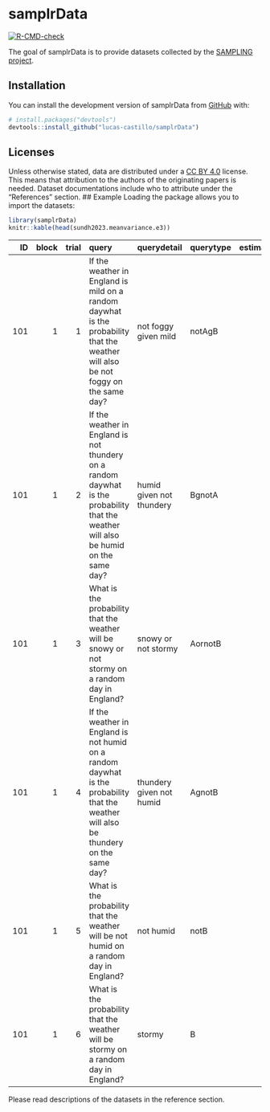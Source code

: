 
<!-- README.md is generated from README.Rmd. Please edit that file -->

# samplrData

<!-- badges: start -->

[![R-CMD-check](https://github.com/lucas-castillo/samplrData/actions/workflows/R-CMD-check.yaml/badge.svg)](https://github.com/lucas-castillo/samplrData/actions/workflows/R-CMD-check.yaml)
<!-- badges: end -->

The goal of samplrData is to provide datasets collected by the [SAMPLING
project](https://sampling.warwick.ac.uk/).

## Installation

You can install the development version of samplrData from
[GitHub](https://github.com/) with:

``` r
# install.packages("devtools")
devtools::install_github("lucas-castillo/samplrData")
```

## Licenses

Unless otherwise stated, data are distributed under a [CC BY
4.0](https://creativecommons.org/licenses/by/4.0/) license. This means
that attribution to the authors of the originating papers is needed.
Dataset documentations include who to attribute under the “References”
section. \## Example Loading the package allows you to import the
datasets:

``` r
library(samplrData)
knitr::kable(head(sundh2023.meanvariance.e3))
```

|  ID | block | trial | query                                                                                                                                 | querydetail              | querytype | estimate | starttime | endtime |        RT |
|----:|------:|------:|:--------------------------------------------------------------------------------------------------------------------------------------|:-------------------------|:----------|---------:|----------:|--------:|----------:|
| 101 |     1 |     1 | If the weather in England is mild on a random daywhat is the probability that the weather will also be not foggy on the same day?     | not foggy given mild     | notAgB    |       90 |   1188820 | 1188860 | 39.329710 |
| 101 |     1 |     2 | If the weather in England is not thundery on a random daywhat is the probability that the weather will also be humid on the same day? | humid given not thundery | BgnotA    |       50 |   1188860 | 1188878 | 18.635095 |
| 101 |     1 |     3 | What is the probability that the weather will be snowy or not stormy on a random day in England?                                      | snowy or not stormy      | AornotB   |       90 |   1188879 | 1188925 | 46.462790 |
| 101 |     1 |     4 | If the weather in England is not humid on a random daywhat is the probability that the weather will also be thundery on the same day? | thundery given not humid | AgnotB    |        5 |   1188925 | 1188956 | 30.659539 |
| 101 |     1 |     5 | What is the probability that the weather will be not humid on a random day in England?                                                | not humid                | notB      |       80 |   1188956 | 1188963 |  6.641129 |
| 101 |     1 |     6 | What is the probability that the weather will be stormy on a random day in England?                                                   | stormy                   | B         |       20 |   1188963 | 1188971 |  8.111630 |

Please read descriptions of the datasets in the reference section.
